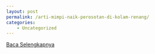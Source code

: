 ```yaml
---
layout: post
permalink: /arti-mimpi-naik-perosotan-di-kolam-renang/
categories:
    - Uncategorized
---
```


[Baca Selengkapnya](/08)